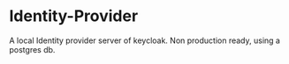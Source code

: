 # Identity-Provider
A local Identity provider server of keycloak. Non production ready, using a postgres db.
